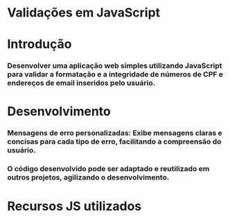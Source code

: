 # Validações em JavaScript 

# Introdução 

### Desenvolver uma aplicação web simples utilizando JavaScript para validar a formatação e a integridade de números de CPF e endereços de email inseridos pelo usuário.

# Desenvolvimento 

### Mensagens de erro personalizadas: Exibe mensagens claras e concisas para cada tipo de erro, facilitando a compreensão do usuário.
### O código desenvolvido pode ser adaptado e reutilizado em outros projetos, agilizando o desenvolvimento.

# Recursos JS utilizados 

### 
